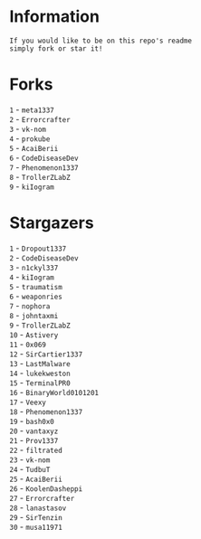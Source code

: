# Information
`If you would like to be on this repo's readme`</br>`simply fork or star it!`</br>
# Forks
`1` - `meta1337`</br>`2` - `Errorcrafter`</br>`3` - `vk-nom`</br>`4` - `prokube`</br>`5` - `AcaiBerii`</br>`6` - `CodeDiseaseDev`</br>`7` - `Phenomenon1337`</br>`8` - `TrollerZLabZ`</br>`9` - `kiIogram`</br>
# Stargazers
`1` - `Dropout1337`</br>`2` - `CodeDiseaseDev`</br>`3` - `n1ckyl337`</br>`4` - `kiIogram`</br>`5` - `traumatism`</br>`6` - `weaponries`</br>`7` - `nophora`</br>`8` - `johntaxmi`</br>`9` - `TrollerZLabZ`</br>`10` - `Astivery`</br>`11` - `0x069`</br>`12` - `SirCartier1337`</br>`13` - `LastMalware`</br>`14` - `lukekweston`</br>`15` - `TerminalPR0`</br>`16` - `BinaryWorld0101201`</br>`17` - `Veexy`</br>`18` - `Phenomenon1337`</br>`19` - `bash0x0`</br>`20` - `vantaxyz`</br>`21` - `Prov1337`</br>`22` - `filtrated`</br>`23` - `vk-nom`</br>`24` - `TudbuT`</br>`25` - `AcaiBerii`</br>`26` - `KoolenDasheppi`</br>`27` - `Errorcrafter`</br>`28` - `lanastasov`</br>`29` - `SirTenzin`</br>`30` - `musa11971`</br>